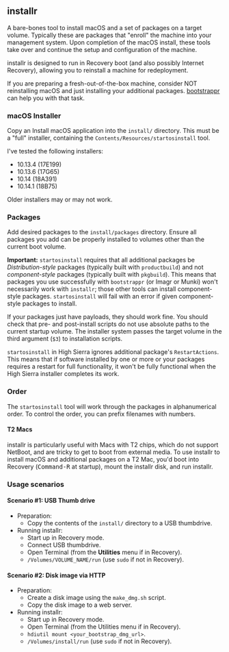 ## installr

A bare-bones tool to install macOS and a set of packages on a target volume.
Typically these are packages that "enroll" the machine into your management system. Upon completion of the macOS install, these tools take over and continue the setup and configuration of the machine.

installr is designed to run in Recovery boot (and also possibly Internet Recovery), allowing you to reinstall a machine for redeployment.

If you are preparing a fresh-out-of-the-box machine, consider NOT reinstalling macOS and just installing your additional packages. [bootstrappr](https://github.com/munki/bootstrappr) can help you with that task. 

### macOS Installer

Copy an Install macOS application into the `install/` directory. This must be a "full" installer, containing the `Contents/Resources/startosinstall` tool.

I've tested the following installers:

* 10.13.4 (17E199)
* 10.13.6 (17G65)
* 10.14 (18A391)
* 10.14.1 (18B75)

Older installers may or may not work.

### Packages

Add desired packages to the `install/packages` directory. Ensure all packages you add can be properly installed to volumes other than the current boot volume.

**Important:** `startosinstall` requires that all additional packages be _Distribution-style_ packages (typically built with `productbuild`) and not _component-style_ packages (typically built with `pkgbuild`). This means that packages you use successfully with `bootstrappr` (or Imagr or Munki) won't necessarily work with `installr`; those other tools can install component-style packages. `startosinstall` will fail with an error if given component-style packages to install.

If your packages just have payloads, they should work fine. You should check that pre- and post-install scripts do not use absolute paths to the current startup volume. The installer system passes the target volume in the third argument (`$3`) to installation scripts.

`startosinstall` in High Sierra ignores additional package's `RestartActions`. This means that if software installed by one or more or your packages requires a restart for full functionality, it won't be fully functional when the High Sierra installer completes its work.

### Order

The `startosinstall` tool will work through the packages in alphanumerical order. To control the order, you can prefix filenames with numbers.

#### T2 Macs

installr is particularly useful with Macs with T2 chips, which do not support NetBoot, and are tricky to get to boot from external media. To use installr to install macOS and additional packages on a T2 Mac, you'd boot into Recovery (<kbd>Command-R</kbd> at startup), mount the installr disk, and run installr.

### Usage scenarios

#### Scenario #1: USB Thumb drive

* Preparation:
  * Copy the contents of the `install/` directory to a USB thumbdrive.
* Running installr:
  * Start up in Recovery mode.
  * Connect USB thumbdrive.
  * Open Terminal (from the **Utilities** menu if in Recovery).
  * `/Volumes/VOLUME_NAME/run` (use `sudo` if not in Recovery).

#### Scenario #2: Disk image via HTTP

* Preparation:
  * Create a disk image using the `make_dmg.sh` script.
  * Copy the disk image to a web server.
* Running installr:
  * Start up in Recovery mode.
  * Open Terminal (from the Utilities menu if in Recovery).
  * `hdiutil mount <your_bootstrap_dmg_url>`.
  * `/Volumes/install/run` (use `sudo` if not in Recovery).

